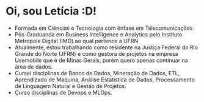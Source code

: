 # Oi, sou Letícia :D!

- Formada em Ciências e Tecnologia com ênfase em Telecomunicações
- Pós-Graduanda em Business Intelligence e Analytics pelo Instituto Metropole Digital (IMD) ao qual pertence a UFRN
- Atualmente, estou trabalhando como residente na Justiça Federal do Rio Grande do Norte (JFRN) e como gestora de projetos na empresa Usemobile que é de Minas Gerais, porém quero apenas continuar na área de dados.
- Cursei disciplinas de Banco de Dados, Mineração de Dados, ETL, Aprendizado de Máquina, Análise Estatística de Dados, Processamento de Linguagem Natural e Gestão de Projetos.
- Curso disciplinas de Devops e MLOps.
